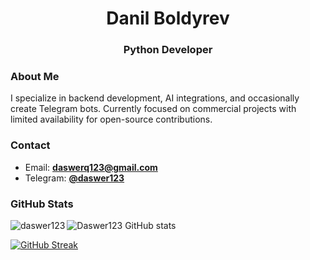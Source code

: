 <h1 align="center">Danil Boldyrev</h1>
<h3 align="center">Python Developer</h3>

### About Me
I specialize in backend development, AI integrations, and occasionally create Telegram bots. Currently focused on commercial projects with limited availability for open-source contributions.

### Contact
- Email: **daswerq123@gmail.com**
- Telegram: **[@daswer123](https://t.me/daswer123)**

### GitHub Stats
<p><img align="left" src="https://github-readme-stats.vercel.app/api/top-langs?username=daswer123&show_icons=true&locale=en&layout=compact" alt="daswer123" /></p>

![Daswer123 GitHub stats](https://github-readme-stats.vercel.app/api?username=daswer123&show_icons=true&theme=transparent)

[![GitHub Streak](https://streak-stats.demolab.com/?user=daswer123)](https://git.io/streak-stats)

